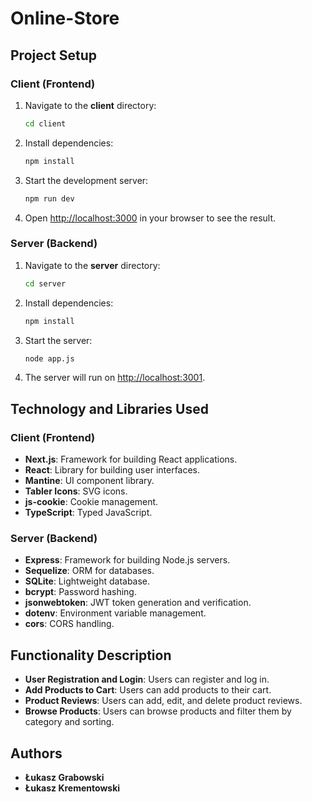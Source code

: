 # Online-Store

## Project Setup

### Client (Frontend)

1. Navigate to the **client** directory:
    ```sh
    cd client
    ```
2. Install dependencies:
    ```sh
    npm install
    ```
3. Start the development server:
    ```sh
    npm run dev
    ```
4. Open [http://localhost:3000](http://localhost:3000) in your browser to see the result.

### Server (Backend)

1. Navigate to the **server** directory:
    ```sh
    cd server
    ```
2. Install dependencies:
    ```sh
    npm install
    ```
3. Start the server:
    ```sh
    node app.js
    ```
4. The server will run on [http://localhost:3001](http://localhost:3001).

## Technology and Libraries Used

### Client (Frontend)

-   **Next.js**: Framework for building React applications.
-   **React**: Library for building user interfaces.
-   **Mantine**: UI component library.
-   **Tabler Icons**: SVG icons.
-   **js-cookie**: Cookie management.
-   **TypeScript**: Typed JavaScript.

### Server (Backend)

-   **Express**: Framework for building Node.js servers.
-   **Sequelize**: ORM for databases.
-   **SQLite**: Lightweight database.
-   **bcrypt**: Password hashing.
-   **jsonwebtoken**: JWT token generation and verification.
-   **dotenv**: Environment variable management.
-   **cors**: CORS handling.

## Functionality Description

-   **User Registration and Login**: Users can register and log in.
-   **Add Products to Cart**: Users can add products to their cart.
-   **Product Reviews**: Users can add, edit, and delete product reviews.
-   **Browse Products**: Users can browse products and filter them by category and sorting.

## Authors

-   **Łukasz Grabowski**
-   **Łukasz Krementowski**
